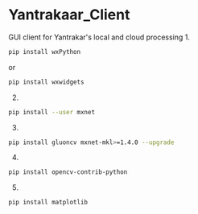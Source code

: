 # Yantrakaar_Client
GUI client for Yantrakar's local and cloud processing
1.
```sh
pip install wxPython
```
or 

```sh
pip install wxwidgets
```
2.
```sh
pip install --user mxnet
```
3.
```sh
pip install gluoncv mxnet-mkl>=1.4.0 --upgrade
```
4.
```sh
pip install opencv-contrib-python
```
5.
```sh
pip install matplotlib
```
